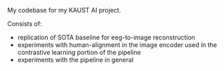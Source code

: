 My codebase for my KAUST AI project. 

Consists of:
- replication of SOTA baseline for eeg-to-image reconstruction
- experiments with human-alignment in the image encoder used in the contrastive learning portion of the pipeline
- experiments with the pipeline in general 
